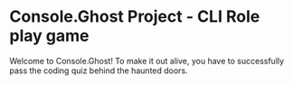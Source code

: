 # Console.Ghost Project - CLI Role play game
Welcome to Console.Ghost! To make it out alive, you have to successfully pass the coding quiz behind the haunted doors.



   
  
     
   
